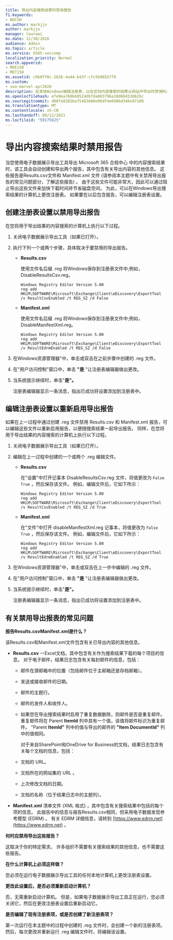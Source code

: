 ```yaml
---
title: 导出内容搜索结果时禁用报告
f1.keywords:
- NOCSH
ms.author: markjjo
author: markjjo
manager: laurawi
ms.date: 12/30/2016
audience: Admin
ms.topic: article
ms.service: O365-seccomp
localization_priority: Normal
search.appverid:
- MOE150
- MET150
ms.assetid: c9b0ff0c-282b-4a44-b43f-cfc5b96557f9
ms.custom:
- seo-marvel-apr2020
description: 在本地Windows编辑注册表，以在您将内容搜索的结果从网站中导出时禁用Microsoft 365 合规中心。
ms.openlocfilehash: efe9ea768b68524dbfda003796a10d60453862bc
ms.sourcegitcommit: d08fe0282be75483608e96df4e6986d346e97180
ms.translationtype: MT
ms.contentlocale: zh-CN
ms.lasthandoff: 09/12/2021
ms.locfileid: "59175625"
---
```

# <a name="disable-reports-when-you-export-content-search-results"></a>导出内容搜索结果时禁用报告

当您使用电子数据展示导出工具导出 Microsoft 365 合规中心 中的内容搜索结果时，该工具会自动创建和导出两个报告，其中包含有关导出内容的其他信息。 这些报告是Results.csv文件和 Manifest.xml 文件 (请参阅本主题中有关禁用导出报告的常见问题部分，了解这些报告[](#frequently-asked-questions-about-disabling-export-reports)) 。 由于这些文件可能非常大，因此可以通过阻止导出这些文件来加快下载时间并节省磁盘空间。 为此，可以在Windows导出搜索结果的计算机上更改注册表。 如果要在以后包含报告，可以编辑注册表设置。 
  
## <a name="create-registry-settings-to-disable-the-export-reports"></a>创建注册表设置以禁用导出报告

在您将用于导出结果的内容搜索的计算机上执行以下过程。
  
1. 关闭电子数据展示导出工具（如果已打开）。
    
2. 执行下列一个或两个步骤，具体取决于要禁用的导出报告。
    
    - **Results.csv**
    
      使用文件名后缀 .reg 将Windows保存到注册表文件中;例如，DisableResultsCsv.reg。
    
      ```text
      Windows Registry Editor Version 5.00
      reg add HKLM\SOFTWARE\Microsoft\Exchange\Client\eDiscovery\ExportTool /v ResultCsvEnabled /t REG_SZ /d False 
      ```

    - **Manifest.xml**
    
      使用文件名后缀 .reg 将Windows保存到注册表文件中;例如，DisableManifestXml.reg。
    
      ```text
      Windows Registry Editor Version 5.00
      reg add HKLM\SOFTWARE\Microsoft\Exchange\Client\eDiscovery\ExportTool /v ResultEdrmEnabled /t REG_SZ /d False 
      ```

3. 在Windows资源管理器"中，单击或双击在之前步骤中创建的 .reg 文件。
    
4. 在"用户访问控制"窗口中，单击 **"是** "让注册表编辑器做出更改。 
    
5. 当系统提示继续时，单击"**是"。**
    
    注册表编辑器显示一条消息，指出已成功将设置添加到注册表中。
  
## <a name="edit-registry-settings-to-re-enable-the-export-reports"></a>编辑注册表设置以重新启用导出报告

如果在上一过程中通过创建 .reg 文件禁用 Results.csv 和 Manifest.xml 报告，可以编辑这些文件以重新启用报告，以便随搜索结果一起导出报告。 同样，在您将用于导出结果的内容搜索的计算机上执行以下过程。
  
1. 关闭电子数据展示导出工具（如果已打开）。
    
2. 编辑在上一过程中创建的一个或两个 .reg 编辑文件。
    
    - **Results.csv**
    
        在"设置"中打开记事本 DisableResultsCsv.reg 文件，将值更改为 `False` `True` ，然后保存该文件。 例如，编辑文件后，它如下所示：
    
        ```text
        Windows Registry Editor Version 5.00
      reg add HKLM\SOFTWARE\Microsoft\Exchange\Client\eDiscovery\ExportTool /v ResultCsvEnabled /t REG_SZ /d True
        ```

    - **Manifest.xml**
    
        在"文件"中打开 disableManifestXml.reg 记事本，将值更改为 `False` `True` ，然后保存该文件。 例如，编辑文件后，它如下所示：
    
      ```text
      Windows Registry Editor Version 5.00
      reg add HKLM\SOFTWARE\Microsoft\Exchange\Client\eDiscovery\ExportTool /v ResultEdrmEnabled /t REG_SZ /d True
      ```

3. 在Windows资源管理器"中，单击或双击在上一步中编辑的 .reg 文件。
    
4. 在"用户访问控制"窗口中，单击 **"是** "让注册表编辑器做出更改。 
    
5. 当系统提示继续时，单击"**是"。**
    
    注册表编辑器显示一条消息，指出已成功将设置添加到注册表中。
  
## <a name="frequently-asked-questions-about-disabling-export-reports"></a>有关禁用导出报表的常见问题

 **报告Results.csvManifest.xml是什么？**
  
该Results.csv和Manifest.xml文件包含有关已导出内容的其他信息。
  
- **Results.csv** 一Excel文档，其中包含有关作为搜索结果下载的每个项目的信息。 对于电子邮件，结果日志包含有关每封邮件的信息，包括： 
    
  - 邮件在源邮箱中的位置（包括邮件位于主邮箱还是存档邮箱）。
    
  - 发送或接收邮件的日期。
    
  - 邮件的主题行。
    
  - 邮件的发件人和收件人。
    
  - 如果您在导出搜索结果时启用了重复数据删除，则邮件是否是重复邮件。 重复邮件将在 Parent **ItemId** 列中具有一个值，该值将邮件标识为重复邮件。 "Parent **ItemId"** 列中的值与导出的邮件的 **"Item DocumentId"** 列中的值相同。 
    
    对于来自SharePoint和OneDrive for Business的文档，结果日志包含有关每个文档的信息，包括：
    
  - 文档的 URL。
    
  - 文档所在的网站集的 URL 。
    
  - 上次修改文档的日期。
    
  - 文档的名称（位于结果日志中的主题列）。
    
- **Manifest.xml** 清单文件 (XML 格式) ，其中包含有关搜索结果中包括的每个项的信息。 此报告中的信息与报告Results.csv相同，但采用电子数据发现参考模型 (EDRM) 。 有关 EDRM 详细信息，请转到 [https://www.edrm.net](https://www.edrm.net) 。
    
 **何时应禁用导出这些报告？**
  
这取决于你的特定需求。 许多组织不需要有关搜索结果的其他信息，也不需要这些报告。
  
 **在什么计算机上必须这样做？**
  
 您必须在运行电子数据展示导出工具的任何本地计算机上更改注册表设置。 
  
 **更改此设置后，是否必须重新启动计算机？**
  
否，无需重新启动计算机。 但是，如果电子数据展示导出工具正在运行，您必须关闭它，然后在更改注册表设置后重新启动它。
  
 **是否编辑了现有注册表项，或是否创建了新注册表项？**
  
第一次运行在本主题中的过程中创建的 .reg 文件时，会创建一个新的注册表项。 然后，每次更改并重新运行 .reg 编辑文件时，将编辑该设置。

